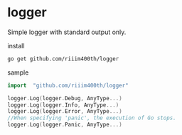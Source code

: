# logger

Simple logger with standard output only.

install

```bash
go get github.com/riiim400th/logger
```

sample

```go
import	"github.com/riiim400th/logger"

logger.Log(logger.Debug, AnyType...)
logger.Log(logger.Info, AnyType...)
logger.Log(logger.Error, AnyType...)
//When specifying 'panic', the execution of Go stops.
logger.Log(logger.Panic, AnyType...)
```
